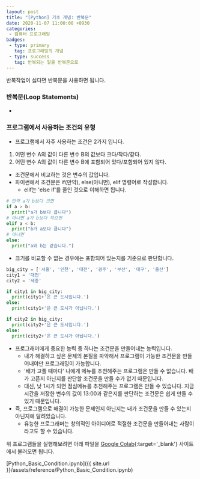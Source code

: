 ```yaml
---
layout: post
title: "[Python] 기초 개념: 반복문"
date: 2020-11-07 11:00:00 +0930
categories: 
 - 컴퓨터 프로그래밍
badges:
 - type: primary
   tag: 프로그래밍의 개념
 - type: success
   tag: 반복되는 일을 반복문으로
---
```


반복작업이 싫다면 반복문을 사용하면 됩니다.

<!--more-->

### 반복문(Loop Statements)

- 

### 프로그램에서 사용하는 조건의 유형

- 프로그램에서 자주 사용하는 조건은 2가지 입니다.
1. 어떤 변수 A의 값이 다른 변수 B의 값보다 크다/작다/같다.
2. 어떤 변수 A의 값이 다른 변수 B에 포함되어 있다/포함되어 있지 않다.

- 조건문에서 비교하는 것은 변수의 값입니다.
- 파이썬에서 조건문은 if(만약), else(아니면), elif 명령어로 작성합니다.
  - elif는 'else if'를 줄인 것으로 이해하면 됩니다.

```python
# 만약 a가 b보다 크면
if a > b:  
  print("a가 b보다 큽니다")
# 아니면 a가 b보다 작으면
elif a < b:
  print("b가 a보다 큽니다")
# 아니면
else:
  print("a와 b는 같습니다.")
```

- 크기를 비교할 수 없는 경우에는 포함되어 있는지를 기준으로 판단합니다.

```python
big_city = ['서울', '인천', '대전', '광주', '부산', '대구', '울산']
city1 = '대전'
city2 = '세종'

if city1 in big_city:
  print(city1+'은 큰 도시입니다.')
else:
  print(city1+'은 큰 도시가 아닙니다.')

if city2 in big_city:
  print(city2+'은 큰 도시입니다.')
else:
  print(city2+'은 큰 도시가 아닙니다.')
```

- 프로그래머에게 중요한 능력 중 하나는 조건문을 만들어내는 능력입니다.
  - 내가 해결하고 싶은 문제의 본질을 파악해서 프로그램이 가능한 조건문을 만들어내야만 프로그래밍이 가능합니다.
  - '배가 고플 때마다' 나에게 메뉴를 추천해주는 프로그램은 만들 수 없습니다. 배가 고픈지 아닌지를 판단할 조건문을 만들 수가 없기 때문입니다.
  - 대신, 낮 1시가 되면 점심메뉴를 추천해주는 프로그램은 만들 수 있습니다. 지금 시간을 저장한 변수의 값이 13:00과 같은지를 판단하는 조건문은 쉽게 만들 수 있기 때문입니다.
- 즉, 프로그램으로 해결이 가능한 문제인지 아닌지는 내가 조건문을 만들 수 있는지 아닌지에 달려있습니다.
  - 유능한 프로그래머는 창의적인 아이디어로 적절한 조건문을 만들어내는 사람이라고도 할 수 있습니다.

위 프로그램들을 실행해보려면 아래 파일을 [Google Colab](https://colab.research.google.com){:target='_blank'} 사이트에서 불러오면 됩니다.

[Python_Basic_Condition.ipynb]({{ site.url }}/assets/reference/Python_Basic_Condition.ipynb)
